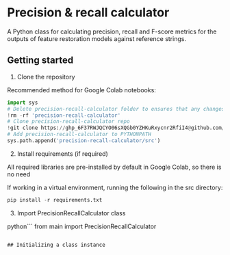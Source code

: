 # Precision & recall calculator

A Python class for calculating precision, recall and F-score metrics for the outputs of feature restoration models against reference strings.

## Getting started

1. Clone the repository

Recommended method for Google Colab notebooks:

```python
import sys
# Delete precision-recall-calculator folder to ensures that any changes to the repo are reflected
!rm -rf 'precision-recall-calculator'
# Clone precision-recall-calculator repo
!git clone https://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@github.com/ljdyer/precision-recall-calculator.git
# Add precision-recall-calculator to PYTHONPATH
sys.path.append('precision-recall-calculator/src')
```

2. Install requirements (if required)

All required libraries are pre-installed by default in Google Colab, so there is no need 

If working in a virtual environment, running the following in the src directory:

```python
pip install -r requirements.txt
```

3. Import PrecisionRecallCalculator class

python```
from main import PrecisionRecallCalculator
```

## Initializing a class instance



